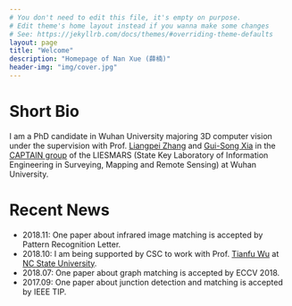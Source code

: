 ```yaml
---
# You don't need to edit this file, it's empty on purpose.
# Edit theme's home layout instead if you wanna make some changes
# See: https://jekyllrb.com/docs/themes/#overriding-theme-defaults
layout: page
title: "Welcome"
description: "Homepage of Nan Xue (薛楠)"
header-img: "img/cover.jpg"
---
```

# Short Bio
I am a PhD candidate in Wuhan University majoring 3D computer vision under the supervision with Prof. [Liangpei Zhang](http://www.lmars.whu.edu.cn/prof_web/zhangliangpei/rs/index.html) and [Gui-Song Xia](https://captain.whu.edu.cn/xia.html) in the [CAPTAIN group](https://captain.whu.edu.cn) of the LIESMARS (State Key Laboratory of Information Engineering in Surveying, Mapping and Remote Sensing) at Wuhan University.

 <!-- Before starting my PhD, I received a Bachelor degree in Computational Mathematics at Wuhan University in Jun. 2014. From Sep. 2014 to Jun. 2016, I have worked as a master student in LIESMARS with Prof. Gui-Song Xia on structure-from-motion (SfM) and visual correspondence. Currently, I’m continuing my studying toward a Ph.D degree in 3D reconstruction. -->

# Recent News
- 2018.11: One paper about infrared image matching is accepted by Pattern Recognition Letter.
- 2018.10: I am being supported by CSC to work with Prof. [Tianfu Wu](http://www4.ncsu.edu/~twu19/) at [NC State University](https://www.ncsu.edu/).
- 2018.07: One paper about graph matching is accepted by ECCV 2018.
- 2017.09: One paper about junction detection and matching is accepted by IEEE TIP.

<br>
<br>
<br>
<script type="text/javascript" id="clustrmaps" src="//cdn.clustrmaps.com/map_v2.js?cl=22abe6&w=500&t=tt&d=5s47Y3JhrgfJw0fsIND2wA5Gv5TXiLb5ZgjNChrMoxA&co=bbbbbb&cmo=3acc3a&cmn=ff5353&ct=808080"></script>
